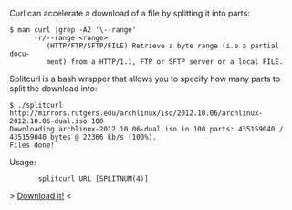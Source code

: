 Curl can accelerate a download of a file by splitting it into parts:
```
$ man curl |grep -A2 '\--range'
      -r/--range <range>
         (HTTP/FTP/SFTP/FILE) Retrieve a byte range (i.e a partial docu-
         ment) from a HTTP/1.1, FTP or SFTP server or a local FILE.
```
Splitcurl is a bash wrapper that allows you to specify how many parts to split the download into:
```
$ ./splitcurl http://mirrors.rutgers.edu/archlinux/iso/2012.10.06/archlinux-2012.10.06-dual.iso 100
Downloading archlinux-2012.10.06-dual.iso in 100 parts: 435159040 / 435159040 bytes @ 22366 kb/s (100%).
Files done! 
```
Usage:
```
       splitcurl URL [SPLITNUM(4)]
```
\> [Download it!](https://raw.githubusercontent.com/axelabs/splitcurl/master/splitcurl) <

